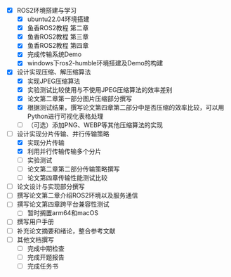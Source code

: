 - [x]  ROS2环境搭建与学习
    - [x]  ubuntu22.04环境搭建
    - [x]  鱼香ROS2教程 第二章
    - [x]  鱼香ROS2教程 第三章
    - [x]  鱼香ROS2教程 第四章
    - [x]  完成传输系统Demo
    - [x]  windows下ros2-humble环境搭建及Demo的构建
- [x]  设计实现压缩、解压缩算法
    - [x]  实现JPEG压缩算法
    - [x]  实验测试比较使用与不使用JPEG压缩算法的效率差别
    - [x]  论文第二章第一部分图片压缩部分撰写
    - [x]  根据测试结果，撰写论文第四章第二部分中是否压缩的效率比较，可以用Python进行可视化表格处理
    - [ ]  （可选）添加PNG、WEBP等其他压缩算法的实现
- [ ]  设计实现分片传输、并行传输策略
    - [x]  实现分片传输
    - [x]  利用并行传输传输多个分片
    - [ ]  实验测试
    - [ ]  论文第二章第二部分传输策略撰写
    - [ ]  论文第四章传输性能测试比较
- [ ]  论文设计与实现部分撰写
- [ ]  撰写论文第二章介绍ROS2环境以及服务通信
- [ ]  撰写论文第四章跨平台兼容性测试
    - [ ]  暂时搁置arm64和macOS
- [ ]  撰写用户手册
- [ ]  补充论文摘要和绪论，整合参考文献
- [ ]  其他文档撰写
    - [ ]  完成中期检查
    - [ ]  完成开题报告
    - [ ]  完成任务书
